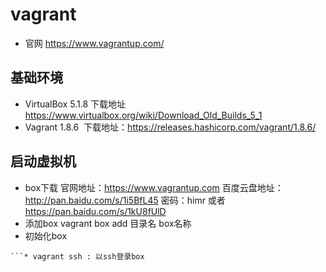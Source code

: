 # vagrant
 * 官网 https://www.vagrantup.com/
## 基础环境
* VirtualBox 5.1.8
  下载地址 https://www.virtualbox.org/wiki/Download_Old_Builds_5_1
* Vagrant 1.8.6
  下载地址：https://releases.hashicorp.com/vagrant/1.8.6/
## 启动虚拟机

* box下载
官网地址：https://www.vagrantup.com
百度云盘地址：http://pan.baidu.com/s/1i5BfL45 密码：himr 或者  https://pan.baidu.com/s/1kU8fUlD
* 添加box 
vagrant box add 目录名 box名称
* 初始化box
```* vagrant init 名称
```* vagrant ssh : 以ssh登录box
